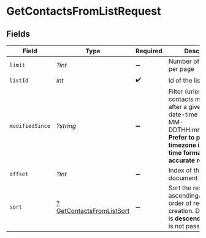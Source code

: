 # GetContactsFromListRequest


## Fields

| Field                                                                                                                                                                        | Type                                                                                                                                                                         | Required                                                                                                                                                                     | Description                                                                                                                                                                  |
| ---------------------------------------------------------------------------------------------------------------------------------------------------------------------------- | ---------------------------------------------------------------------------------------------------------------------------------------------------------------------------- | ---------------------------------------------------------------------------------------------------------------------------------------------------------------------------- | ---------------------------------------------------------------------------------------------------------------------------------------------------------------------------- |
| `limit`                                                                                                                                                                      | *?int*                                                                                                                                                                       | :heavy_minus_sign:                                                                                                                                                           | Number of documents per page                                                                                                                                                 |
| `listId`                                                                                                                                                                     | *int*                                                                                                                                                                        | :heavy_check_mark:                                                                                                                                                           | Id of the list                                                                                                                                                               |
| `modifiedSince`                                                                                                                                                              | *?string*                                                                                                                                                                    | :heavy_minus_sign:                                                                                                                                                           | Filter (urlencoded) the contacts modified after a given UTC date-time (YYYY-MM-DDTHH:mm:ss.SSSZ). **Prefer to pass your timezone in date-time format for accurate result.**<br/> |
| `offset`                                                                                                                                                                     | *?int*                                                                                                                                                                       | :heavy_minus_sign:                                                                                                                                                           | Index of the first document of the page                                                                                                                                      |
| `sort`                                                                                                                                                                       | [?GetContactsFromListSort](../../models/operations/GetContactsFromListSort.md)                                                                                               | :heavy_minus_sign:                                                                                                                                                           | Sort the results in the ascending/descending order of record creation. Default order is **descending** if `sort` is not passed                                               |